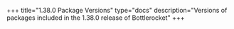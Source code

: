 +++
title="1.38.0 Package Versions"
type="docs"
description="Versions of packages included in the 1.38.0 release of Bottlerocket"
+++
